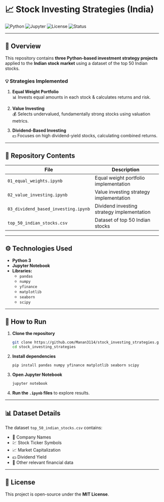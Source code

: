 # 📈 Stock Investing Strategies (India)

![Python](https://img.shields.io/badge/Python-3.8%2B-blue)
![Jupyter](https://img.shields.io/badge/Jupyter-Notebook-orange)
![License](https://img.shields.io/badge/License-MIT-green)
![Status](https://img.shields.io/badge/Status-Active-success)

---

## 📌 Overview
This repository contains **three Python-based investment strategy projects** applied to the **Indian stock market** using a dataset of the top 50 Indian stocks.

### 💡 Strategies Implemented
1. **Equal Weight Portfolio**  
   📊 Invests equal amounts in each stock & calculates returns and risk.

2. **Value Investing**  
   💰 Selects undervalued, fundamentally strong stocks using valuation metrics.

3. **Dividend-Based Investing**  
   💵 Focuses on high dividend-yield stocks, calculating combined returns.

---

## 📂 Repository Contents
| File | Description |
|------|-------------|
| `01_equal_weights.ipynb` | Equal weight portfolio implementation |
| `02_value_investing.ipynb` | Value investing strategy implementation |
| `03_dividend_based_investing.ipynb` | Dividend investing strategy implementation |
| `top_50_indian_stocks.csv` | Dataset of top 50 Indian stocks |

---

## ⚙️ Technologies Used
- **Python 3**
- **Jupyter Notebook**
- **Libraries:**
  - `pandas`
  - `numpy`
  - `yfinance`
  - `matplotlib`
  - `seaborn`
  - `scipy`

---

## 🚀 How to Run
1. **Clone the repository**  
   ```bash
   git clone https://github.com/Manan3114/stock_investing_strategies.git
   cd stock_investing_strategies
   ```

2. **Install dependencies**  
   ```bash
   pip install pandas numpy yfinance matplotlib seaborn scipy
   ```

3. **Open Jupyter Notebook**  
   ```bash
   jupyter notebook
   ```

4. **Run the `.ipynb` files** to explore results.

---

## 📊 Dataset Details
The dataset `top_50_indian_stocks.csv` contains:
- 🏢 Company Names
- 💹 Stock Ticker Symbols
- 📈 Market Capitalization
- 💵 Dividend Yield
- 📑 Other relevant financial data

---

## 📜 License
This project is open-source under the **MIT License**.
